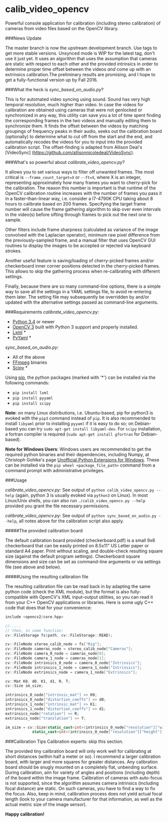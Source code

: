# calib_video_opencv

Powerful console application for calibration (including stereo calibration) of cameras from video files based on the OpenCV library.

###News Update

The master branch is now the upstream development branch. Use tags to get more stable versions.
Unsynced mode is WIP for the latest tag, don't use it just yet. It uses an algorithm that uses the assumption that cameras are static with respect to each other and the provided intrinsics in order to determine proper time offset between the videos *and* come up with an extrinsics calibration.The preliminary results are promising, and I hope to get a fully-functional version up by Fall 2016.

###What the heck is *sync_based_on_audio.py*?

This is for automated video syncing using sound. Sound has very high temporal resolution, much higher than video. In case the videos for calibration are obtained using cameras that were not genlocked or synchronized in any way, this utility can save you a lot of time spent finding the corresponding frames in the two videos and manually editing them to synchronize them. It finds the offset between the videos by matching groupings of frequency peaks in their audio, seeks out the calibration board (optionally) to determine what to cut off from the start and the end, and automatically recodes the videos for you to input into the provided calibration script. The offset-finding is adapted from Allison Deal's [VideoSync] (https://github.com/allisonnicoledeal/VideoSync).

###What's so powerful about *calibrate_video_opencv.py*?

It allows you to set various ways to filter off unwanted frames. The most critical is `--frame_count_target=X` or `--ft=X`, where X is an integer, representing approximately how many frames you want to cherry-pick for the calibration. The reason this number is important is that runtime of the OpenCV calibration routine increases with the number of frames you pass it in a faster-than-linear way, i.e. consider a I7-4790K CPU taking about 8 hours to calibrate based on 200 frames. Specifying the target frame number will cause the frame gathering algorithm to skip over even intervals in the video(s) before sifting through frames to pick out the next one to sample.

Other filters include frame sharpness (calculated as variance of the image convolved with the Laplacian operator), minimum raw pixel difference from the previously-sampled frame, and a manual filter that uses OpenCV GUI routines to display the images to be accepted or rejected via keyboard strokes.

Another useful feature is saving/loading of cherry-picked frames and/or checkerboard inner corner positions detected in the cherry-picked frames. This allows to skip the gathering process when re-calibrating with different settings.

Finally, because there are so many command-line options, there is a simple way to save all the settings in a YAML settings file, to avoid re-entering them later. The setting file may subsequently be overridden by and/or updated with the alternative settings passed as command-line arguments.

###Requirements
*calibrate_video_opencv.py*:
* [Python 3.4](https://www.python.org/) or newer
* [OpenCV 3](http://opencv.org/) built with Python 3 support and properly installed.
* [Lxml](http://lxml.de/) *
* [PyYaml](http://pyyaml.org/) *

*sync_based_on_audio.py*:
* All of the above
* [FFmpeg](https://www.ffmpeg.org/) binaries
* [Scipy](http://www.scipy.org/) *

Using [pip](https://pypi.python.org/pypi/pip), the python packages (marked with '*') can be installed via the following commands:
* `pip install lxml`
* `pip install pyyaml`
* `pip install scipy`

**Note**: on many Linux distributions, i.e. Ubuntu-based, pip for python3 is evoked with the `pip3` command instead of `pip`. It is also recommended to install `libyaml` prior to installing `pyyaml` if it is easy to do so; on Debian-based you can try `sudo apt-get install libyaml-dev`. For `scipy` installation, a fortran compiler is required (`sudo apt-get install gfortran` for Debian-based).

**Note for Windows Users**: Windows users are recommended to get the required python binaries and their dependencies, including Numpy, at Christoph Gohlke's page [Unofficial Python Extensions for Windows](http://www.lfd.uci.edu/~gohlke/pythonlibs/). These can be installed via the `pip wheel <package_file_path>` command from a command prompt with administrative privileges.

###Usage

*calibrate_video_opencv.py*:
See output of `python calib_video_opencv.py --help` (again, python 3 is usually evoked via `python3` on Linux). In most Linux/Unix shells, you can also run `./calib_video_opencv.py --help` provided you grant the file necessary permissions.

*calibrate_video_opencv.py*:
See output of `python sync_based_on_audio.py --help`, all notes above for the calibration script also apply.

#####The provided calibration board

The default calibration board provided (checkerboard.pdf) is a small 9x6 checkerboard that can be easily printed on 8.5x11" US Letter paper or standard A4 paper. Print without scaling, and double-check resulting square size (against the default program settings). Checkerboard square dimensions and size can be set as command-line arguments or via settings file (see above and below).

#####Using the resulting calibration file

The resulting calibration file can be read back in by adapting the same python code (check the XML module), but the format is also fully-compatible with OpenCV's XML input-output utilities, so you can read it from your C++ OpenCV applications or libraries. Here is some ugly C++ code that does that for your convenience:

```C++
include <opencv2/core.hpp>

//.....
// then, in some function:
cv::FileStorage fs(path, cv::FileStorage::READ);

cv::FileNode stereo_calib_node = fs["Rig"];
cv::FileNode cameras_node = stereo_calib_node["Cameras"];
cv::FileNode camera_0_node = cameras_node[0];
cv::FileNode camera_1_node = cameras_node[1];
cv::FileNode intrinsics_0_node = camera_0_node["Intrinsics"];
cv::FileNode intrinsics_1_node = camera_1_node["Intrinsics"];
cv::FileNode extrinsics_node = camera_1_node["Extrinsics"];

cv::Mat K0, d0, K1, d1, R, T;
cv::Size im_size;

intrinsics_0_node["intrinsic_mat"] >> K0;
intrinsics_0_node["distortion_coeffs"] >> d0;
intrinsics_1_node["intrinsic_mat"] >> K1;
intrinsics_1_node["distortion_coeffs"] >> d1;
extrinsics_node["rotation"] >> R;
extrinsics_node["translation"] >> T;

im_size = cv::Size(static_cast<int>(intrinsics_0_node["resolution"]["width"]),
			static_cast<int>(intrinsics_0_node["resolution"]["height"]));
```


###Calibration Tips
Calibration experts: skip this section.

The provided tiny calibration board will only work well for calibrating at short distances (within half a meter or so). I recommend a larger calibration board, with larger and more squares for greater distances. Any calibration board should be snugly mounted on a completely flat, unbending surface. During calibration, aim for variety of angles and positions (including depth) of the board within the image frame. Calibration of cameras with auto-focus is not supported, since the algorithm assumes camera intrinsics (including focal distance) are static. On such cameras, you have to find a way to fix the focus. Also, keep in mind, calibration process does not yield actual focal length (look to your camera manufacturer for that information, as well as the actual metric size of the image sensor).

**Happy calibration!**
